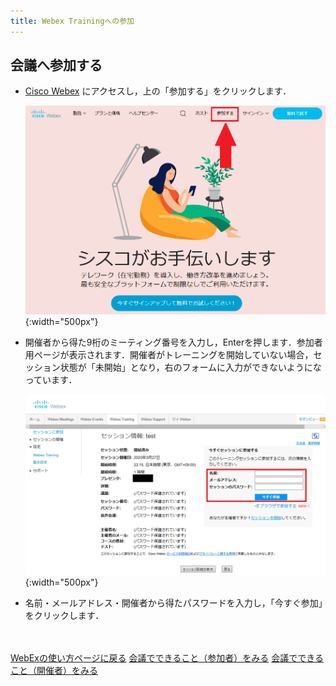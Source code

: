```yaml
---
title: Webex Trainingへの参加
---
```


## 会議へ参加する
* <a href="https://www.webex.com/" target="_blank">Cisco Webex</a> にアクセスし，上の「参加する」をクリックします．

	 ![Webex TOP画面](img/webex_toppage.png){:width="500px"}

* 開催者から得た9桁のミーティング番号を入力し，Enterを押します．参加者用ページが表示されます．開催者がトレーニングを開始していない場合，セッション状態が「未開始」となり，右のフォームに入力ができないようになっています．

	 ![Webex Training参加画面](img/webex_training_participate.png){:width="500px"}

* 名前・メールアドレス・開催者から得たパスワードを入力し，「今すぐ参加」をクリックします．

<br>
<br>
<a href="index" target="_blank">WebExの使い方ページに戻る</a>
<a href="meeting_participant" target="_blank">会議でできること（参加者）をみる</a>
<a href="meeting_owner" target="_blank">会議でできること（開催者）をみる</a>
